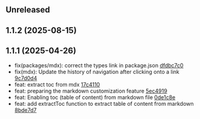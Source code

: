 ## Unreleased

## 1.1.2 (2025-08-15)

## 1.1.1 (2025-04-26)

- fix(packages/mdx): correct the types link in package.json [dfdbc7c0](https://github.com/rasengan-dev/rasenganjs/commit/dfdbc7c001471b4f3b76b41673108e9e13cc3049)
- fix(mdx): Update the history of navigation after clicking onto a link [9c7d0d4](https://github.com/rasengan-dev/rasenganjs/9c7d0d4fbae69dc12b83dec0399b6952d9f784a9)
- feat: extract toc from mdx [17c4110](https://github.com/rasengan-dev/rasenganjs/17c4110a4b6723719a3f9ef29fc2c8b4534bb72a)
- feat: preparing the markdown customization feature [5ec4919](https://github.com/rasengan-dev/rasenganjs/5ec49194e7986259ab7915cb3efe6e44d5f87c40)
- feat: Enabling toc (table of content) from markdown file [0de1c8e](https://github.com/rasengan-dev/rasenganjs/0de1c8e6dc649330ebd304352b7f2f85ca941d89)
- feat: add extractToc function to extract table of content from markdown [8bde7d7](https://github.com/rasengan-dev/rasenganjs/8bde7d720359e33f5149ba6d7f7323c8a721e927)

